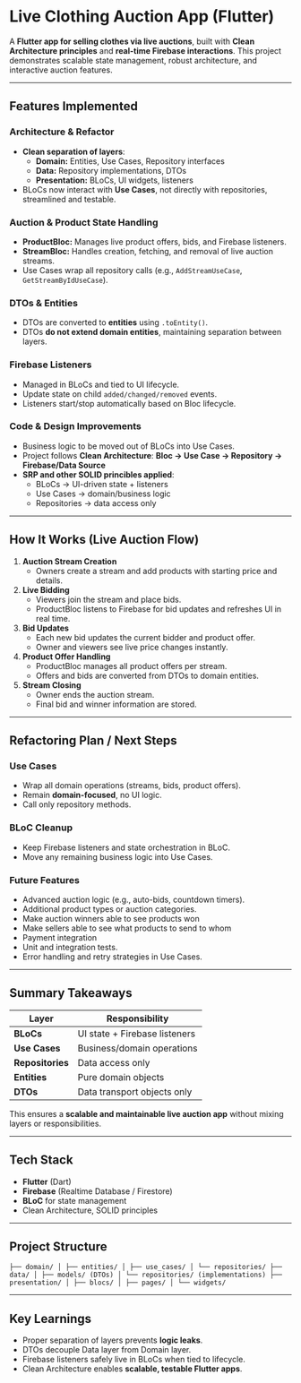 # Live Clothing Auction App (Flutter)

A **Flutter app for selling clothes via live auctions**, built with **Clean Architecture principles** and **real-time Firebase interactions**. This project demonstrates scalable state management, robust architecture, and interactive auction features.

---

## Features Implemented

### Architecture & Refactor
- **Clean separation of layers**:
  - **Domain:** Entities, Use Cases, Repository interfaces  
  - **Data:** Repository implementations, DTOs  
  - **Presentation:** BLoCs, UI widgets, listeners
- BLoCs now interact with **Use Cases**, not directly with repositories, streamlined and testable.

### Auction & Product State Handling
- **ProductBloc:** Manages live product offers, bids, and Firebase listeners.  
- **StreamBloc:** Handles creation, fetching, and removal of live auction streams.
- Use Cases wrap all repository calls (e.g., `AddStreamUseCase`, `GetStreamByIdUseCase`).

### DTOs & Entities
- DTOs are converted to **entities** using `.toEntity()`.
- DTOs **do not extend domain entities**, maintaining separation between layers.

### Firebase Listeners
- Managed in BLoCs and tied to UI lifecycle.
- Update state on child `added/changed/removed` events.
- Listeners start/stop automatically based on Bloc lifecycle.

### Code & Design Improvements
- Business logic to be moved out of BLoCs into Use Cases.
- Project follows **Clean Architecture**:
  **Bloc → Use Case → Repository → Firebase/Data Source**
- **SRP and other SOLID princibles applied**:
  - BLoCs → UI-driven state + listeners  
  - Use Cases → domain/business logic  
  - Repositories → data access only


---

## How It Works (Live Auction Flow)

1. **Auction Stream Creation**
   - Owners create a stream and add products with starting price and details.
2. **Live Bidding**
   - Viewers join the stream and place bids.
   - ProductBloc listens to Firebase for bid updates and refreshes UI in real time.
3. **Bid Updates**
   - Each new bid updates the current bidder and product offer.
   - Owner and viewers see live price changes instantly.
4. **Product Offer Handling**
   - ProductBloc manages all product offers per stream.
   - Offers and bids are converted from DTOs to domain entities.
5. **Stream Closing**
   - Owner ends the auction stream.
   - Final bid and winner information are stored.

---

## Refactoring Plan / Next Steps

### Use Cases
- Wrap all domain operations (streams, bids, product offers).
- Remain **domain-focused**, no UI logic.
- Call only repository methods.

### BLoC Cleanup
- Keep Firebase listeners and state orchestration in BLoC.
- Move any remaining business logic into Use Cases.

### Future Features
- Advanced auction logic (e.g., auto-bids, countdown timers).
- Additional product types or auction categories.
- Make auction winners able to see products won
- Make sellers able to see what products to send to whom
- Payment integration
- Unit and integration tests.
- Error handling and retry strategies in Use Cases.

---

## Summary Takeaways

| Layer | Responsibility |
|-------|----------------|
| **BLoCs** | UI state + Firebase listeners |
| **Use Cases** | Business/domain operations |
| **Repositories** | Data access only |
| **Entities** | Pure domain objects |
| **DTOs** | Data transport objects only |

This ensures a **scalable and maintainable live auction app** without mixing layers or responsibilities.

---

## Tech Stack
- **Flutter** (Dart)  
- **Firebase** (Realtime Database / Firestore)  
- **BLoC** for state management  
- Clean Architecture, SOLID principles

---

## Project Structure
`
├── domain/
│ ├── entities/
│ ├── use_cases/
│ └── repositories/
├── data/
│ ├── models/ (DTOs)
│ └── repositories/ (implementations)
├── presentation/
│ ├── blocs/
│ ├── pages/
│ └── widgets/
`


---

## Key Learnings
- Proper separation of layers prevents **logic leaks**.  
- DTOs decouple Data layer from Domain layer.  
- Firebase listeners safely live in BLoCs when tied to lifecycle.  
- Clean Architecture enables **scalable, testable Flutter apps**.
